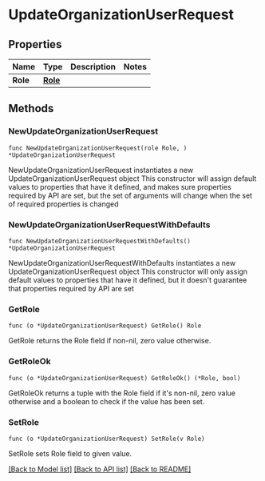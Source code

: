# UpdateOrganizationUserRequest

## Properties

Name | Type | Description | Notes
------------ | ------------- | ------------- | -------------
**Role** | [**Role**](Role.md) |  | 

## Methods

### NewUpdateOrganizationUserRequest

`func NewUpdateOrganizationUserRequest(role Role, ) *UpdateOrganizationUserRequest`

NewUpdateOrganizationUserRequest instantiates a new UpdateOrganizationUserRequest object
This constructor will assign default values to properties that have it defined,
and makes sure properties required by API are set, but the set of arguments
will change when the set of required properties is changed

### NewUpdateOrganizationUserRequestWithDefaults

`func NewUpdateOrganizationUserRequestWithDefaults() *UpdateOrganizationUserRequest`

NewUpdateOrganizationUserRequestWithDefaults instantiates a new UpdateOrganizationUserRequest object
This constructor will only assign default values to properties that have it defined,
but it doesn't guarantee that properties required by API are set

### GetRole

`func (o *UpdateOrganizationUserRequest) GetRole() Role`

GetRole returns the Role field if non-nil, zero value otherwise.

### GetRoleOk

`func (o *UpdateOrganizationUserRequest) GetRoleOk() (*Role, bool)`

GetRoleOk returns a tuple with the Role field if it's non-nil, zero value otherwise
and a boolean to check if the value has been set.

### SetRole

`func (o *UpdateOrganizationUserRequest) SetRole(v Role)`

SetRole sets Role field to given value.



[[Back to Model list]](../README.md#documentation-for-models) [[Back to API list]](../README.md#documentation-for-api-endpoints) [[Back to README]](../README.md)


